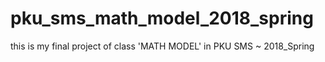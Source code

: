 # pku_sms_math_model_2018_spring
this is my final project of class 'MATH MODEL' in PKU SMS ~ 2018_Spring
